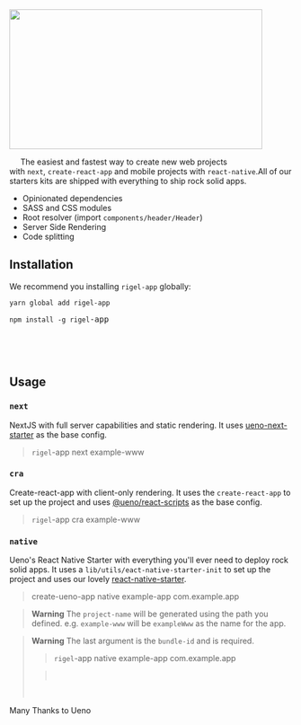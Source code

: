 <p>&nbsp;</p>
<p><img src="https://firebasestorage.googleapis.com/v0/b/aaaasddsdsd.appspot.com/o/logo.png?alt=media&amp;token=92a6bbca-e2ae-48a6-824d-5d6cb43e8a7a" width="450" height="249" /></p>
<p>&nbsp; &nbsp; &nbsp;The easiest and fastest way to create new web projects with&nbsp;<code class="highlighter-rouge">next</code>,&nbsp;<code class="highlighter-rouge">create-react-app</code>&nbsp;and mobile projects with&nbsp;<code class="highlighter-rouge">react-native</code>.All of our starters kits are shipped with everything to ship rock solid apps.</p>
<ul>
<li>Opinionated dependencies</li>
<li>SASS and CSS modules</li>
<li>Root resolver (import&nbsp;<code class="highlighter-rouge">components/header/Header</code>)</li>
<li>Server Side Rendering</li>
<li>Code splitting</li>
</ul>
<h2 id="installation">Installation</h2>
<p>We recommend you installing <code>rigel-app</code>&nbsp;globally:</p>
<div class="language-bash highlighter-rouge">
<div class="highlight">
<pre class="highlight"><code>yarn global add rigel-app
</code></pre>
</div>
</div>
<div class="language-bash highlighter-rouge">
<div class="highlight">
<pre class="highlight"><code>npm install <span class="nt">-g</span> rigel</code>-app</pre>
</div>
</div>
<p>&nbsp; &nbsp;</p>
<p>&nbsp;</p>
<h2>Usage</h2>
<h3><a id="user-content-next" class="deep-link" href="https://www.npmjs.com/package/rigel-app#next" rel="nofollow" aria-hidden="true"></a><code>next</code></h3>
<p>NextJS with full server capabilities and static rendering. It uses&nbsp;<a href="https://github.com/ueno-llc/ueno-next-starter" rel="nofollow">ueno-next-starter</a>&nbsp;as the base config.</p>
<blockquote>
<div class="highlight sh">
<div class="line"><span class="source shell"><code>rigel</code>-app next&nbsp;example-www</span></div>
</div>
</blockquote>
<h3><a id="user-content-cra" class="deep-link" href="https://www.npmjs.com/package/rigel-app#cra" rel="nofollow" aria-hidden="true"></a><code>cra</code></h3>
<p>Create-react-app with client-only rendering. It uses the&nbsp;<code>create-react-app</code>&nbsp;to set up the project and uses&nbsp;<a href="https://github.com/ueno-llc/create-react-app" rel="nofollow">@ueno/react-scripts</a>&nbsp;as the base config.</p>
<blockquote>
<div class="highlight sh">
<div class="line"><span class="source shell"><code>rigel</code>-app cra&nbsp;example-www</span></div>
</div>
</blockquote>
<h3><a id="user-content-native" class="deep-link" href="https://www.npmjs.com/package/rigel-app#native" rel="nofollow" aria-hidden="true"></a><code>native</code></h3>
<p>Ueno's React Native Starter with everything you'll ever need to deploy rock solid apps. It uses a&nbsp;<code>lib/utils/eact-native-starter-init</code>&nbsp;to set up the project and uses our lovely&nbsp;<a href="https://github.com/ueno-llc/react-native-starter" rel="nofollow">react-native-starter</a>.</p>
<blockquote>
<div class="highlight sh">
<div class="line"><span class="source shell">create-ueno-app&nbsp;native&nbsp;example-app&nbsp;com.example.app</span></div>
</div>
</blockquote>
<blockquote>
<p><strong>Warning</strong>&nbsp;The&nbsp;<code>project-name</code>&nbsp;will be generated using the path you defined. e.g.&nbsp;<code>example-www</code>&nbsp;will be&nbsp;<code>exampleWww</code>&nbsp;as the name for the app.</p>
</blockquote>
<blockquote>
<p><strong>Warning</strong>&nbsp;The last argument is the&nbsp;<code>bundle-id</code>&nbsp;and is required.</p>
<blockquote>
<div class="highlight sh">
<div class="line"><span class="source shell"><code>rigel</code>-app native&nbsp;example-app&nbsp;com.example.app</span></div>
</div>
</blockquote>
<blockquote>
<p><strong>&nbsp;</strong></p>
</blockquote>
<p>&nbsp;</p>
</blockquote>
<p>Many Thanks to Ueno&nbsp; &nbsp; &nbsp; &nbsp; &nbsp;&nbsp;</p>
<p>&nbsp; &nbsp; &nbsp; &nbsp; &nbsp; &nbsp; &nbsp; &nbsp; &nbsp; &nbsp; &nbsp; &nbsp; &nbsp;&nbsp;</p>
